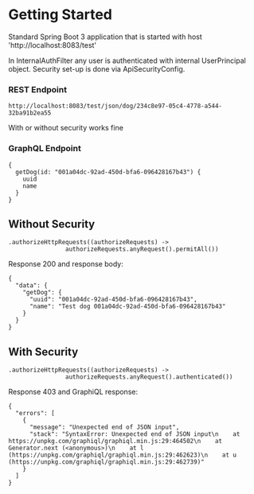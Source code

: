 # Getting Started

Standard Spring Boot 3 application that is started with host 'http://localhost:8083/test'

In InternalAuthFilter any user is authenticated with internal UserPrincipal object.
Security set-up is done via ApiSecurityConfig.

### REST Endpoint
`http://localhost:8083/test/json/dog/234c8e97-05c4-4778-a544-32ba91b2ea55`

With or without security works fine

### GraphQL Endpoint

````
{
  getDog(id: "001a04dc-92ad-450d-bfa6-096428167b43") {
    uuid
    name
  }
}
````

## Without Security
````
.authorizeHttpRequests((authorizeRequests) ->
                authorizeRequests.anyRequest().permitAll())
````

Response 200 and response body:

````
{
  "data": {
    "getDog": {
      "uuid": "001a04dc-92ad-450d-bfa6-096428167b43",
      "name": "Test dog 001a04dc-92ad-450d-bfa6-096428167b43"
    }
  }
}
````

## With Security
````
.authorizeHttpRequests((authorizeRequests) ->
                authorizeRequests.anyRequest().authenticated())
````

Response 403 and GraphiQL response:

````
{
  "errors": [
    {
      "message": "Unexpected end of JSON input",
      "stack": "SyntaxError: Unexpected end of JSON input\n    at https://unpkg.com/graphiql/graphiql.min.js:29:464502\n    at Generator.next (<anonymous>)\n    at l (https://unpkg.com/graphiql/graphiql.min.js:29:462623)\n    at u (https://unpkg.com/graphiql/graphiql.min.js:29:462739)"
    }
  ]
}
````


